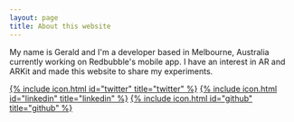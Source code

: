 ```yaml
---
layout: page
title: About this website
---
```


My name is Gerald and I'm a developer based in Melbourne, Australia currently working on Redbubble's mobile app. I have an interest in AR and ARKit and made this website to share my experiments.

[{% include icon.html id="twitter" title="twitter" %}](https://www.twitter.com/gerald_kim) 
[{% include icon.html id="linkedin" title="linkedin" %}](https://www.linkedin.com/in/geraldkim/) 
[{% include icon.html id="github" title="github" %}](https://github.com/geraldk)  
